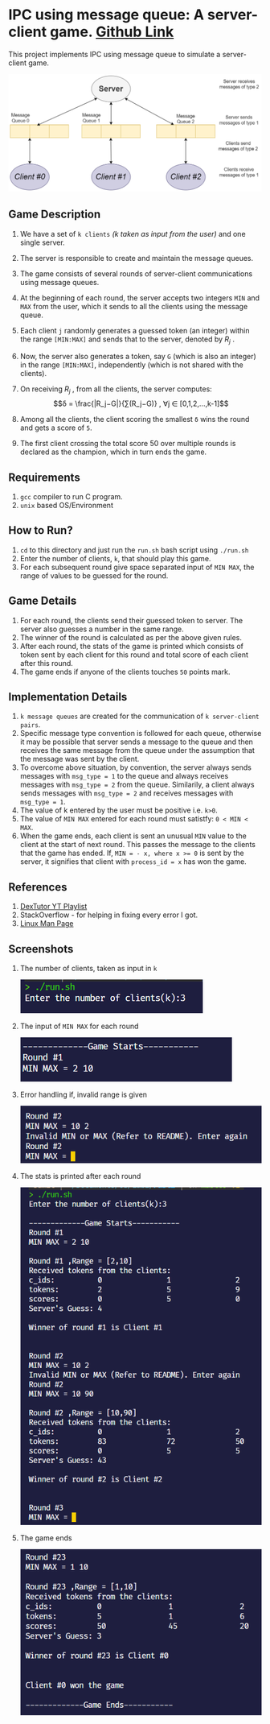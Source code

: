 # IPC using message queue: A server-client game. [Github Link](https://github.com/prajapati-sumit/IPC-using-message-queue)

This project implements IPC using message queue to simulate a server-client game.

![overall_setup](https://raw.githubusercontent.com/prajapati-sumit/images/main/IPC_using_message_queues.png)

## Game Description

1.  We have a set of `k clients` _(k taken as input from the user)_ and one single server.
2.  The server is responsible to create and maintain the message queues.
3.  The game consists of several rounds of server-client communications using message queues.
4.  At the beginning of each round, the server accepts two integers `MIN` and `MAX` from the user, which it sends to all the clients using the message queue.
5.  Each client `j` randomly generates a guessed token (an integer) within the range `[MIN:MAX]` and sends that to the server, denoted by $R_j$ .
6.  Now, the server also generates a token, say `G` (which is also an integer) in the range `[MIN:MAX]`, independently (which is not shared with the clients).
7.  On receiving $R_j$ , from all the clients, the server computes:
    $$δ = \frac{|R_j−G|}{∑(R_j−G)} , ∀j ∈ [0,1,2,...,k-1]$$

8.  Among all the clients, the client scoring the smallest `δ` wins the round and gets a score of `5`.
9.  The first client crossing the total score 50 over multiple rounds is declared as the champion, which in turn ends the game.

## Requirements

1. `gcc` compiler to run C program.
2. `unix` based OS/Environment

## How to Run?

1. `cd` to this directory and just run the `run.sh` bash script using `./run.sh`
2. Enter the number of clients, `k`, that should play this game.
3. For each subsequent round give space separated input of `MIN MAX`, the range of values to be guessed for the round.

## Game Details

1.  For each round, the clients send their guessed token to server. The server also guesses a number in the same range.
2.  The winner of the round is calculated as per the above given rules.
3.  After each round, the stats of the game is printed which consists of token sent by each client for this round and total score of each client after this round.
4.  The game ends if anyone of the clients touches `50` points mark.

## Implementation Details

1. `k message queues` are created for the communication of `k server-client pairs`.
2. Specific message type convention is followed for each queue, otherwise it may be possible that server sends a message to the queue and then receives the same message from the queue under the assumption that the message was sent by the client.
3. To overcome above situation, by convention, the server always sends messages with `msg_type = 1` to the queue and always receives messages with `msg_type = 2` from the queue. Similarily, a client always sends messages with `msg_type = 2` and receives messages with `msg_type = 1`.
4. The value of k entered by the user must be positive i.e. `k>0`.
5. The value of `MIN MAX` entered for each round must satistfy: `0 < MIN < MAX`.
6. When the game ends, each client is sent an unusual `MIN` value to the client at the start of next round. This passes the message to the clients that the game has ended. If, `MIN = - x, where x >= 0` is sent by the server, it signifies that client with `process_id = x` has won the game.

## References

1. [DexTutor YT Playlist](https://www.youtube.com/playlist?list=PLlr7wO747mNp5nn0hteJFnt1rpdx6GG-_)
2. StackOverflow - for helping in fixing every error I got.
3. [Linux Man Page](https://man7.org/linux/man-pages/man1/man.1.html)

## Screenshots

1. The number of clients, taken as input in `k`

    ![start](https://raw.githubusercontent.com/prajapati-sumit/images/main/k.png)

2. The input of `MIN MAX` for each round

    ![start](https://raw.githubusercontent.com/prajapati-sumit/images/main/minmax.png)

3. Error handling if, invalid range is given

    ![start](https://raw.githubusercontent.com/prajapati-sumit/images/main/errorminmax.png)

4. The stats is printed after each round

    ![start](https://raw.githubusercontent.com/prajapati-sumit/images/main/stats.png)

5. The game ends

    ![start](https://raw.githubusercontent.com/prajapati-sumit/images/main/gameend.png)
